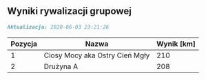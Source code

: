 ## Wyniki rywalizacji grupowej

```markdown
Aktualizacja: 2020-06-03 23:21:26
```

Pozycja | Nazwa | Wynik [km] |
------------ | -------------  | -------------
 1 |Ciosy Mocy aka Ostry Cień Mgły | 210 
 2 |Drużyna A | 208